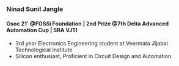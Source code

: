 ### Ninad Sunil Jangle
#### Gsoc 21' @FOSSi Foundation | 2nd Prize @7th Delta Advanced Automation Cup | SRA VJTI
- 3rd year Electronics Engineering student at Veermata Jijabai Technological Institute
- Silicon enthusiast, Proficient in Circuit Design and Automation. 

